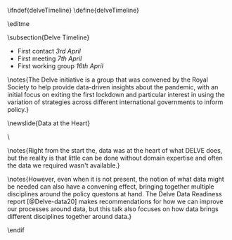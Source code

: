 \ifndef{delveTimeline}
\define{delveTimeline}

\editme

\subsection{Delve Timeline}

* First contact *3rd April*
* First meeting *7th April*
* First working group *16th April*

\notes{The Delve initiative is a group that was convened by the Royal Society to help provide data-driven insights about the pandemic, with an initial focus on exiting the first lockdown and particular interest in using the variation of strategies across different international governments to inform policy.}

\newslide{Data at the Heart}

\

\notes{Right from the start the, data was at the heart of what DELVE does, but the reality is that little can be done without domain expertise and often the data we required wasn't available.}

\notes{However, even when it is not present, the notion of what data might be needed can also have a convening effect, bringing together multiple disciplines around the policy questons at hand. The Delve Data Readiness report [@Delve-data20]  makes recommendations for how we can improve our processes around data, but this talk also focuses on how data brings different disciplines together around data.}

\endif
